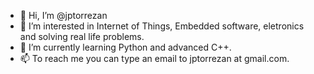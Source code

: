 - 👋 Hi, I’m @jptorrezan
- 👀 I’m interested in Internet of Things, Embedded software, eletronics and solving real life problems.
- 🌱 I’m currently learning Python and advanced C++.
- 📫 To reach me you can type an email to jptorrezan at gmail.com.

<!---
jptorrezan/jptorrezan is a ✨ special ✨ repository because its `README.md` (this file) appears on your GitHub profile.
You can click the Preview link to take a look at your changes.
--->
